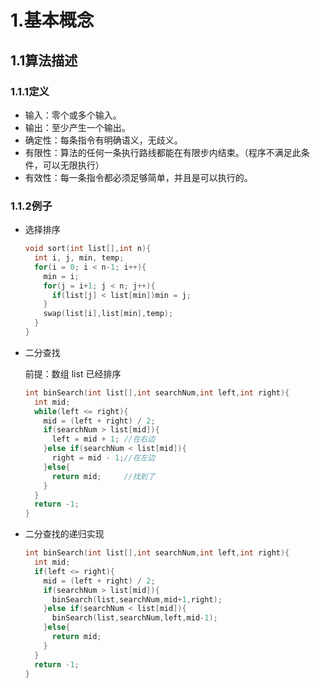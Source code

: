 # 1.基本概念

## 1.1算法描述

### 1.1.1定义

- 输入：零个或多个输入。
- 输出：至少产生一个输出。
- 确定性：每条指令有明确语义，无歧义。
- 有限性：算法的任何一条执行路线都能在有限步内结束。（程序不满足此条件，可以无限执行）
- 有效性：每一条指令都必须足够简单，并且是可以执行的。

### 1.1.2例子

- 选择排序

  ```c
  void sort(int list[],int n){
    int i, j, min, temp;
    for(i = 0; i < n-1; i++){
      min = i;
      for(j = i+1; j < n; j++){
        if(list[j] < list[min])min = j;
      }
      swap(list[i],list[min],temp);
    }
  }
  ```

- 二分查找
  
  前提：数组 list 已经排序

  ```c
  int binSearch(int list[],int searchNum,int left,int right){
    int mid;
    while(left <= right){
      mid = (left + right) / 2;
      if(searchNum > list[mid]){
        left = mid + 1; //在右边
      }else if(searchNum < list[mid]){
        right = mid - 1;//在左边
      }else{
        return mid;     //找到了
      }
    }
    return -1;
  }
  ```

- 二分查找的递归实现
  
  ```c
  int binSearch(int list[],int searchNum,int left,int right){
    int mid;
    if(left <= right){
      mid = (left + right) / 2;
      if(searchNum > list[mid]){
        binSearch(list,searchNum,mid+1,right);
      }else if(searchNum < list[mid]){
        binSearch(list,searchNum,left,mid-1);
      }else{
        return mid;
      }
    }
    return -1;
  }
  ```
